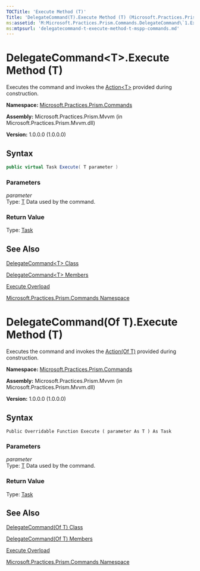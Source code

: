 ```yaml
---
TOCTitle: 'Execute Method (T)'
Title: 'DelegateCommand(T).Execute Method (T) (Microsoft.Practices.Prism.Commands)'
ms:assetid: 'M:Microsoft.Practices.Prism.Commands.DelegateCommand\`1.Execute(\`0)'
ms:mtpsurl: 'delegatecommand-t-execute-method-t-mspp-commands.md'
---
```



# DelegateCommand&lt;T&gt;.Execute Method (T)

Executes the command and invokes the [Action&lt;T&gt;](http://msdn.microsoft.com/en-us/library/018hxwa8) provided during construction.

**Namespace:** [Microsoft.Practices.Prism.Commands](/patterns-practices/reference/mspp-commands-namespace)

**Assembly:** Microsoft.Practices.Prism.Mvvm (in Microsoft.Practices.Prism.Mvvm.dll) 

**Version:** 1.0.0.0 (1.0.0.0)

## Syntax
```C#
public virtual Task Execute( T parameter )
```

### Parameters

*parameter*  
Type: [T](/patterns-practices/reference/delegatecommand-t-class-mspp-commands)
Data used by the command.

### Return Value

Type: [Task](http://msdn.microsoft.com/en-us/library/dd235678)

## See Also

[DelegateCommand&lt;T&gt; Class](/patterns-practices/reference/delegatecommand-t-class-mspp-commands)

[DelegateCommand&lt;T&gt; Members](/patterns-practices/reference/delegatecommand-t-members-mspp-commands)

[Execute Overload](/patterns-practices/reference/delegatecommand-t-execute-method-mspp-commands)

[Microsoft.Practices.Prism.Commands Namespace](/patterns-practices/reference/mspp-commands-namespace)


# DelegateCommand(Of T).Execute Method (T)

Executes the command and invokes the [Action(Of T)](http://msdn.microsoft.com/en-us/library/018hxwa8) provided during construction.

**Namespace:** [Microsoft.Practices.Prism.Commands](/patterns-practices/reference/mspp-commands-namespace)

**Assembly:** Microsoft.Practices.Prism.Mvvm (in Microsoft.Practices.Prism.Mvvm.dll) 

**Version:** 1.0.0.0 (1.0.0.0)

## Syntax
```VB
Public Overridable Function Execute ( parameter As T ) As Task
```

### Parameters

*parameter*  
Type: [T](/patterns-practices/reference/delegatecommand-t-class-mspp-commands)
Data used by the command.

### Return Value

Type: [Task](http://msdn.microsoft.com/en-us/library/dd235678)

## See Also

[DelegateCommand(Of T) Class](/patterns-practices/reference/delegatecommand-t-class-mspp-commands)

[DelegateCommand(Of T) Members](/patterns-practices/reference/delegatecommand-t-members-mspp-commands)

[Execute Overload](/patterns-practices/reference/delegatecommand-t-execute-method-mspp-commands)

[Microsoft.Practices.Prism.Commands Namespace](/patterns-practices/reference/mspp-commands-namespace)
